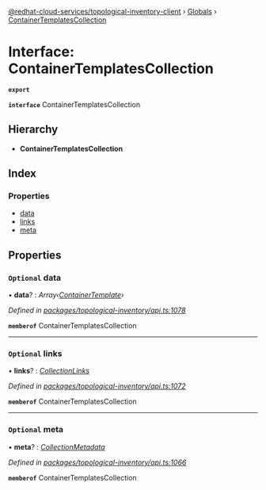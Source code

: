 [@redhat-cloud-services/topological-inventory-client](../README.md) › [Globals](../globals.md) › [ContainerTemplatesCollection](containertemplatescollection.md)

# Interface: ContainerTemplatesCollection

**`export`** 

**`interface`** ContainerTemplatesCollection

## Hierarchy

* **ContainerTemplatesCollection**

## Index

### Properties

* [data](containertemplatescollection.md#optional-data)
* [links](containertemplatescollection.md#optional-links)
* [meta](containertemplatescollection.md#optional-meta)

## Properties

### `Optional` data

• **data**? : *Array‹[ContainerTemplate](containertemplate.md)›*

*Defined in [packages/topological-inventory/api.ts:1078](https://github.com/leSamo/javascript-clients/blob/master/packages/topological-inventory/api.ts#L1078)*

**`memberof`** ContainerTemplatesCollection

___

### `Optional` links

• **links**? : *[CollectionLinks](collectionlinks.md)*

*Defined in [packages/topological-inventory/api.ts:1072](https://github.com/leSamo/javascript-clients/blob/master/packages/topological-inventory/api.ts#L1072)*

**`memberof`** ContainerTemplatesCollection

___

### `Optional` meta

• **meta**? : *[CollectionMetadata](collectionmetadata.md)*

*Defined in [packages/topological-inventory/api.ts:1066](https://github.com/leSamo/javascript-clients/blob/master/packages/topological-inventory/api.ts#L1066)*

**`memberof`** ContainerTemplatesCollection
